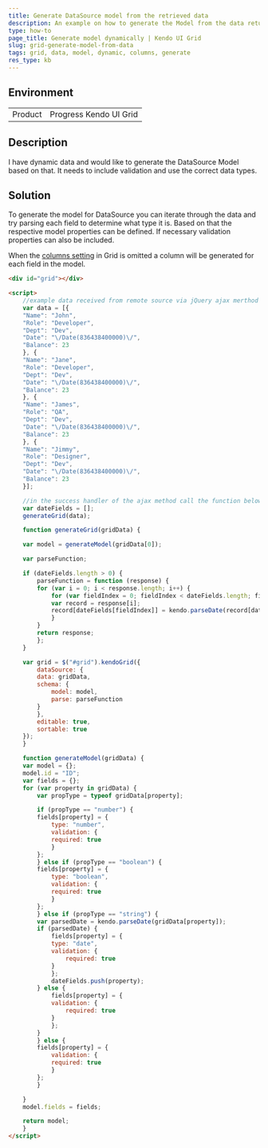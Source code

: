 ```yaml
---
title: Generate DataSource model from the retrieved data
description: An example on how to generate the Model from the data returned by the server
type: how-to
page_title: Generate model dynamically | Kendo UI Grid
slug: grid-generate-model-from-data
tags: grid, data, model, dynamic, columns, generate
res_type: kb
---
```


## Environment

<table>
 <tr>
  <td>Product</td>
  <td>Progress Kendo UI Grid</td>
 </tr>
</table>


## Description

I have dynamic data and would like to generate the DataSource Model based on that. It needs to include validation and use the correct data types. 

## Solution

To generate the model for DataSource you can iterate through the data and try parsing each field to determine what type it is. Based on that the respective model properties can be defined. If necessary validation properties can also be included. 

When the [columns setting](https://docs.telerik.com/kendo-ui/api/javascript/ui/grid#configuration-columns) in Grid is omitted a column will be generated for each field in the model.


````html
<div id="grid"></div>

<script>
    //example data received from remote source via jQuery ajax merthod
    var data = [{
    "Name": "John",
    "Role": "Developer",
    "Dept": "Dev",
    "Date": "\/Date(836438400000)\/",
    "Balance": 23
    }, {
    "Name": "Jane",
    "Role": "Developer",
    "Dept": "Dev",
    "Date": "\/Date(836438400000)\/",
    "Balance": 23
    }, {
    "Name": "James",
    "Role": "QA",
    "Dept": "Dev",
    "Date": "\/Date(836438400000)\/",
    "Balance": 23
    }, {
    "Name": "Jimmy",
    "Role": "Designer",
    "Dept": "Dev",
    "Date": "\/Date(836438400000)\/",
    "Balance": 23
    }];

    //in the success handler of the ajax method call the function below with the received data:
    var dateFields = [];
    generateGrid(data);

    function generateGrid(gridData) {

    var model = generateModel(gridData[0]);

    var parseFunction;

    if (dateFields.length > 0) {
        parseFunction = function (response) {
        for (var i = 0; i < response.length; i++) {
            for (var fieldIndex = 0; fieldIndex < dateFields.length; fieldIndex++) {
            var record = response[i];
            record[dateFields[fieldIndex]] = kendo.parseDate(record[dateFields[fieldIndex]]);
            }
        }
        return response;
        };
    }

    var grid = $("#grid").kendoGrid({
        dataSource: {
        data: gridData,
        schema: {
            model: model,
            parse: parseFunction
        }
        },
        editable: true,
        sortable: true
    });
    }

    function generateModel(gridData) {
    var model = {};
    model.id = "ID";
    var fields = {};
    for (var property in gridData) {
        var propType = typeof gridData[property];

        if (propType == "number") {
        fields[property] = {
            type: "number",
            validation: {
            required: true
            }
        };
        } else if (propType == "boolean") {
        fields[property] = {
            type: "boolean",
            validation: {
            required: true
            }
        };
        } else if (propType == "string") {
        var parsedDate = kendo.parseDate(gridData[property]);
        if (parsedDate) {
            fields[property] = {
            type: "date",
            validation: {
                required: true
            }
            };
            dateFields.push(property);
        } else {
            fields[property] = {
            validation: {
                required: true
            }
            };
        }
        } else {
        fields[property] = {
            validation: {
            required: true
            }
        };
        }

    }
    model.fields = fields;

    return model;
    }
</script>
````


